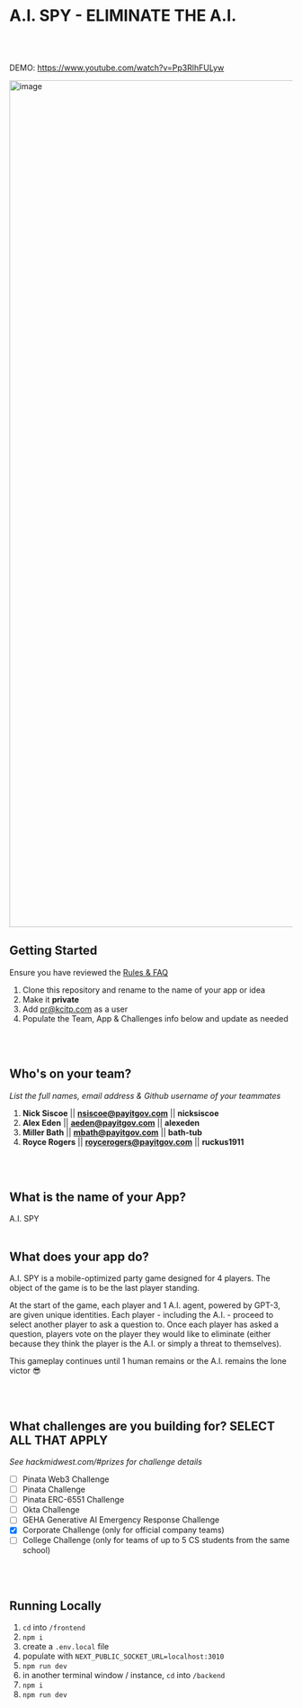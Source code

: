 # A.I. SPY - ELIMINATE THE A.I.
<br /><br />

DEMO: https://www.youtube.com/watch?v=Pp3RlhFULyw

<img width="1504" alt="image" src="https://github.com/nicksiscoe/AISPY/assets/31223408/1620e804-1ef7-4b6c-a957-53103dbfc146">

## Getting Started
Ensure you have reviewed the [Rules & FAQ](https://hackmidwest.com/#faq)
1. Clone this repository and rename to the name of your app or idea
2. Make it **private**
3. Add pr@kcitp.com as a user
4. Populate the Team, App & Challenges info below and update as needed

<br /><br />

## Who's on your team?
*List the full names,  email address & Github username of your teammates*

1.   **Nick Siscoe**  || **nsiscoe@payitgov.com** || **nicksiscoe**
2.   **Alex Eden**  || **aeden@payitgov.com** || **alexeden**
3.   **Miller Bath**  || **mbath@payitgov.com** || **bath-tub**
4.   **Royce Rogers**  || **roycerogers@payitgov.com** || **ruckus1911**

<br /><br />


## What is the name of your App?
A.I. SPY
<br /><br />
## What does your app do?
A.I. SPY is a mobile-optimized party game designed for 4 players. The object of the game is to be the last player standing.

At the start of the game, each player and 1 A.I. agent, powered by GPT-3, are given unique identities. Each player - including the A.I. - proceed to select another player to ask a question to. Once each player has asked a question, players vote on the player they would like to eliminate (either because they think the player is the A.I. or simply a threat to themselves).

This gameplay continues until 1 human remains or the A.I. remains the lone victor 😎

<br /><br />


## What challenges are you building for? SELECT ALL THAT APPLY
*See hackmidwest.com/#prizes for challenge details*
- [ ]  Pinata Web3 Challenge
- [ ]  Pinata Challenge
- [ ]  Pinata ERC-6551 Challenge
- [ ]  Okta Challenge
- [ ]  GEHA Generative AI Emergency Response Challenge
- [X]  Corporate Challenge (only for official company teams)
- [ ]  College Challenge (only for teams of up to 5 CS students from the same school)

<br /><br />

## Running Locally

1. `cd` into `/frontend`
2. `npm i`
3. create a `.env.local` file
4. populate with `NEXT_PUBLIC_SOCKET_URL=localhost:3010`
5. `npm run dev`
6. in another terminal window / instance, `cd` into `/backend`
7. `npm i`
8. `npm run dev`



